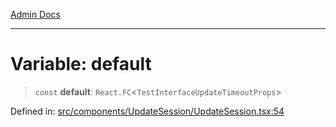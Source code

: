 [Admin Docs](/)

---

# Variable: default

> `const` **default**: `React.FC`\<`TestInterfaceUpdateTimeoutProps`\>

Defined in: [src/components/UpdateSession/UpdateSession.tsx:54](https://github.com/PalisadoesFoundation/talawa-admin/blob/main/src/components/UpdateSession/UpdateSession.tsx#L54)
